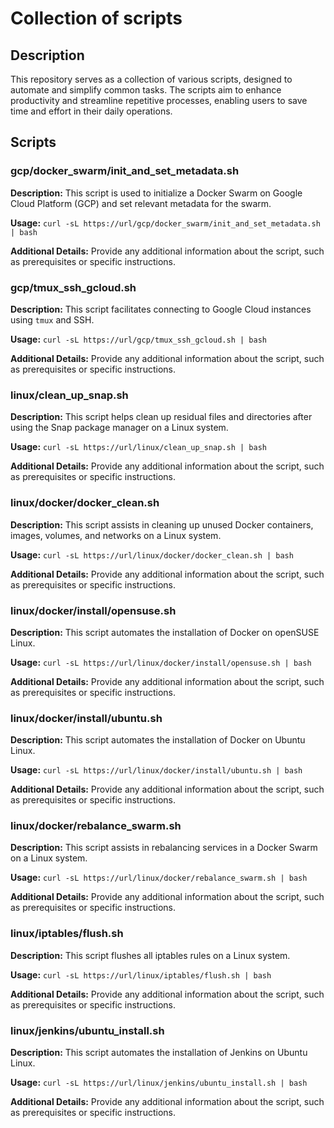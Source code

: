 # Collection of scripts

## Description

This repository serves as a collection of various scripts, designed to automate and simplify common tasks. The scripts aim to enhance productivity and streamline repetitive processes, enabling users to save time and effort in their daily operations.

## Scripts

### gcp/docker_swarm/init_and_set_metadata.sh

**Description:** This script is used to initialize a Docker Swarm on Google Cloud Platform (GCP) and set relevant metadata for the swarm.

**Usage:** `curl -sL https://url/gcp/docker_swarm/init_and_set_metadata.sh | bash`

**Additional Details:** Provide any additional information about the script, such as prerequisites or specific instructions.

### gcp/tmux_ssh_gcloud.sh

**Description:** This script facilitates connecting to Google Cloud instances using `tmux` and SSH.

**Usage:** `curl -sL https://url/gcp/tmux_ssh_gcloud.sh | bash`

**Additional Details:** Provide any additional information about the script, such as prerequisites or specific instructions.

### linux/clean_up_snap.sh

**Description:** This script helps clean up residual files and directories after using the Snap package manager on a Linux system.

**Usage:** `curl -sL https://url/linux/clean_up_snap.sh | bash`

**Additional Details:** Provide any additional information about the script, such as prerequisites or specific instructions.

### linux/docker/docker_clean.sh

**Description:** This script assists in cleaning up unused Docker containers, images, volumes, and networks on a Linux system.

**Usage:** `curl -sL https://url/linux/docker/docker_clean.sh | bash`

**Additional Details:** Provide any additional information about the script, such as prerequisites or specific instructions.

### linux/docker/install/opensuse.sh

**Description:** This script automates the installation of Docker on openSUSE Linux.

**Usage:** `curl -sL https://url/linux/docker/install/opensuse.sh | bash`

**Additional Details:** Provide any additional information about the script, such as prerequisites or specific instructions.

### linux/docker/install/ubuntu.sh

**Description:** This script automates the installation of Docker on Ubuntu Linux.

**Usage:** `curl -sL https://url/linux/docker/install/ubuntu.sh | bash`

**Additional Details:** Provide any additional information about the script, such as prerequisites or specific instructions.

### linux/docker/rebalance_swarm.sh

**Description:** This script assists in rebalancing services in a Docker Swarm on a Linux system.

**Usage:** `curl -sL https://url/linux/docker/rebalance_swarm.sh | bash`

**Additional Details:** Provide any additional information about the script, such as prerequisites or specific instructions.

### linux/iptables/flush.sh

**Description:** This script flushes all iptables rules on a Linux system.

**Usage:** `curl -sL https://url/linux/iptables/flush.sh | bash`

**Additional Details:** Provide any additional information about the script, such as prerequisites or specific instructions.

### linux/jenkins/ubuntu_install.sh

**Description:** This script automates the installation of Jenkins on Ubuntu Linux.

**Usage:** `curl -sL https://url/linux/jenkins/ubuntu_install.sh | bash`

**Additional Details:** Provide any additional information about the script, such as prerequisites or specific instructions.

<!-- Continue listing your scripts with their descriptions, usage instructions, and any additional relevant details. -->
